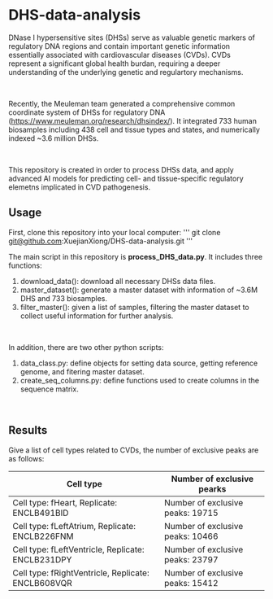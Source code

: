# DHS-data-analysis

DNase I hypersensitive sites (DHSs) serve as valuable genetic markers of regulatory DNA regions and contain important genetic information essentially associated with cardiovascular diseases (CVDs). CVDs represent a significant global health burdan, requiring a deeper understanding of the underlying genetic and regulartory mechanisms.

<!-- blank line -->
<br>
<!-- blank line -->

Recently, the Meuleman team generated a comprehensive common coordinate system of DHSs for regulatory DNA (https://www.meuleman.org/research/dhsindex/). It integrated 733 human biosamples including 438 cell and tissue types and states, and numerically indexed ~3.6 million DHSs. 

<!-- blank line -->
<br>
<!-- blank line -->

This repository is created in order to process DHSs data, and apply advanced AI models for predicting cell- and tissue-specific regulatory elemetns implicated in CVD pathogenesis.


## Usage

First, clone this repository into your local computer:
'''
git clone git@github.com:XuejianXiong/DHS-data-analysis.git
'''

The main script in this repository is **process_DHS_data.py**. It includes three functions:

1) download_data(): download all necessary DHSs data files.
2) master_dataset(): generate a master dataset with information of ~3.6M DHS and 733 biosamples.
3) filter_master(): given a list of samples, filtering the master dataset to collect useful information for further analysis.
<!-- blank line -->
<br>
<!-- blank line -->

In addition, there are two other python scripts:

1) data_class.py: define objects for setting data source, getting reference genome, and fitering master dataset.
2) create_seq_columns.py: define functions used to create columns in the sequence matrix.

<!-- blank line -->
<br>
<!-- blank line -->

## Results

Give a list of cell types related to CVDs, the number of exclusive peaks are as follows:

| Cell type | Number of exclusive pearks|
| ---- | ---- |
| Cell type: fHeart, Replicate: ENCLB491BID | Number of exclusive peaks: 19715 |
| Cell type: fLeftAtrium, Replicate: ENCLB226FNM | Number of exclusive peaks: 10466 |
| Cell type: fLeftVentricle, Replicate: ENCLB231DPY | Number of exclusive peaks: 23797 |
| Cell type: fRightVentricle, Replicate: ENCLB608VQR | Number of exclusive peaks: 15412 |
